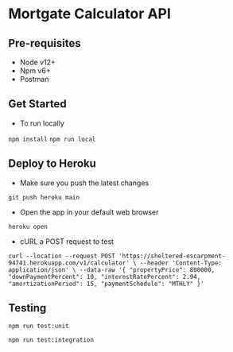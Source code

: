 # Mortgate Calculator API

## Pre-requisites

* Node v12+
* Npm v6+
* Postman

## Get Started

* To run locally

`npm install`
`npm run local`

## Deploy to Heroku

* Make sure you push the latest changes

`git push heroku main`

* Open the app in your default web browser

`heroku open`

* cURL a POST request to test

`curl --location --request POST 'https://sheltered-escarpment-94741.herokuapp.com/v1/calculator' \
--header 'Content-Type: application/json' \
--data-raw '{
    "propertyPrice": 800000,
    "downPaymentPercent": 10,
    "interestRatePercent": 2.94,
    "amortizationPeriod": 15,
    "paymentSchedule": "MTHLY"
}'`

## Testing

`npm run test:unit`

`npm run test:integration`


